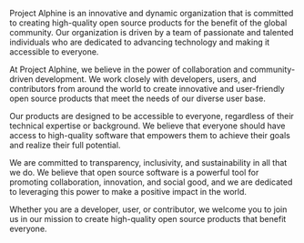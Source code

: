 Project Alphine is an innovative and dynamic organization that is committed to creating high-quality open source products for the benefit of the global community. Our organization is driven by a team of passionate and talented individuals who are dedicated to advancing technology and making it accessible to everyone.

At Project Alphine, we believe in the power of collaboration and community-driven development. We work closely with developers, users, and contributors from around the world to create innovative and user-friendly open source products that meet the needs of our diverse user base.

Our products are designed to be accessible to everyone, regardless of their technical expertise or background. We believe that everyone should have access to high-quality software that empowers them to achieve their goals and realize their full potential.

We are committed to transparency, inclusivity, and sustainability in all that we do. We believe that open source software is a powerful tool for promoting collaboration, innovation, and social good, and we are dedicated to leveraging this power to make a positive impact in the world.

Whether you are a developer, user, or contributor, we welcome you to join us in our mission to create high-quality open source products that benefit everyone.